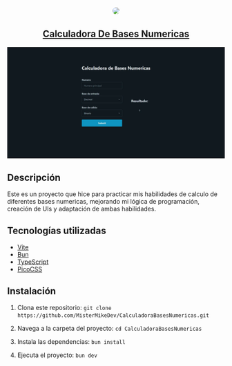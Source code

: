 <div align="center">

### <img src="https://github.com/MisterMikeDev.png" height="200px" style="border-radius: 9999px" />

## [Calculadora De Bases Numericas](https://github.com/MisterMikeDev/CalculadoraBasesNumericas)

</div>

<div align="center">

</div>

<div align="center" style="max-width: 900px; margin: 0 auto;">

![](/public/demo.webp)

</div>

## Descripción

Este es un proyecto que hice para practicar mis habilidades de calculo de
diferentes bases numericas, mejorando mi lógica de programación, creación de UIs
y adaptación de ambas habilidades.

## Tecnologías utilizadas

-   [Vite](https://vitejs.dev/)
-   [Bun](https://bun.sh/)
-   [TypeScript](https://www.typescriptlang.org/)
-   [PicoCSS](https://picocss.com/)

## Instalación

1. Clona este repositorio:
   `git clone https://github.com/MisterMikeDev/CalculadoraBasesNumericas.git`

2. Navega a la carpeta del proyecto: `cd CalculadoraBasesNumericas`

3. Instala las dependencias: `bun install`

4. Ejecuta el proyecto: `bun dev`
